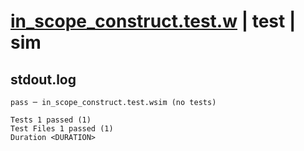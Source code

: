 # [in_scope_construct.test.w](../../../../../examples/tests/valid/in_scope_construct.test.w) | test | sim

## stdout.log
```log
pass ─ in_scope_construct.test.wsim (no tests)
 
Tests 1 passed (1)
Test Files 1 passed (1)
Duration <DURATION>
```

